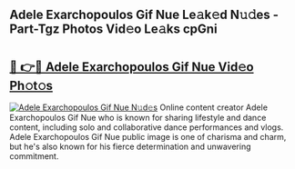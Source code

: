 ## Adele Exarchopoulos Gif Nue Le𝚊k𝚎d N𝚞𝚍es - Part-Tgz Photos Vid𝚎o Le𝚊ks cpGni

# <h2><a href="http://fb9isas.evod.top/?m=Adele+Exarchopoulos+Gif+Nue">🔗 👉🔴 Adele Exarchopoulos Gif Nue Vid𝚎o Ph𝚘t𝚘s</a></h2>

[![Adele Exarchopoulos Gif Nue N𝚞d𝚎s](https://i.imgur.com/8V9OHl7.gif)](http://fb9isas.evod.top/?m=Adele+Exarchopoulos+Gif+Nue)
Online content creator Adele Exarchopoulos Gif Nue who is known for sharing lifestyle and dance content, including solo and collaborative dance performances and vlogs. Adele Exarchopoulos Gif Nue public image is one of charisma and charm, but he's also known for his fierce determination and unwavering commitment. 
